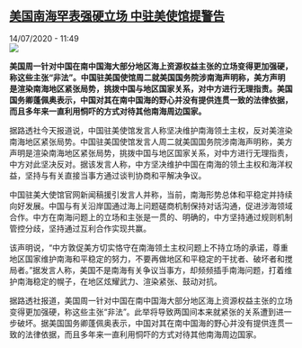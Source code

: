 <!--1594727713000-->
[美国南海罕表强硬立场 中驻美使馆提警告](http://www.rfi.fr//cn/%E4%B8%AD%E5%9B%BD/20200714-%E9%92%88%E5%AF%B9%E7%BE%8E%E5%9B%BD%E5%8D%97%E6%B5%B7%E7%BD%95%E8%A7%81%E5%BC%BA%E7%A1%AC%E7%AB%8B%E5%9C%BA-%E4%B8%AD%E9%A9%BB%E7%BE%8E%E4%BD%BF%E9%A6%86%E6%8F%90%E8%AD%A6%E5%91%8A)
------

<div>14/07/2020 - 11:49</div><img src="https://s.rfi.fr/media/display/a8e4077e-1668-11ea-ac45-005056a99247/w:310/p:16x9/nht.jpg"><p><strong>美国周一针对中国在南中国海大部分地区海上资源权益主张的立场变得更加强硬，称这些主张“非法”。中国驻美国使馆周二就美国国务院涉南海声明称，美方声明是渲染南海地区紧张局势，挑拨中国与地区国家关系，对中方进行无理指责。美国国务卿蓬佩奥表示，中国对其在南中国海的野心并没有提供连贯一致的法律依据，而且多年来一直利用恫吓的方式对待其他南海周边国家。</strong></p><div class="t-content__body u-clearfix"><div class="m-interstitial"></div><p>据路透社今天报道说，中国驻美使馆发言人称坚决维护南海领土主权，反对美渲染南海地区紧张局势。中国驻美国使馆发言人周二就美国国务院涉南海声明称，美方声明是渲染南海地区紧张局势，挑拨中国与地区国家关系，对中方进行无理指责，中方对此坚决反对。据该发言人称，中方坚决维护中国在南海的领土主权和海洋权益，坚持与有关直接当事方通过谈判协商和平解决争议。</p><p>中国驻美大使馆官网新闻稿援引发言人并称，当前，南海形势总体和平稳定并持续向好发展。中国与有关沿岸国通过海上问题磋商机制保持对话沟通，促进涉海领域合作。中方在南海问题上的立场和主张是一贯的、明确的，中方坚持通过规则机制管控分歧，坚持通过互利合作实现共赢。</p><p>该声明说，“中方敦促美方切实恪守在南海领土主权问题上不持立场的承诺，尊重地区国家维护南海和平稳定的努力，不要再做地区和平稳定的干扰者、破坏者和搅局者。”据发言人称，美国不是南海有关争议当事方，却频频插手南海问题，打着维护南海稳定的幌子，在地区炫耀武力、渲染紧张、鼓动对抗。</p><p>据路透社报道，美国周一针对中国在南中国海大部分地区海上资源权益主张的立场变得更加强硬，称这些主张“非法”。此举将导致两国间本来就紧张的关系遭到进一步破坏。据美国国务卿蓬佩奥表示，中国对其在南中国海的野心并没有提供连贯一致的法律依据，而且多年来一直利用恫吓的方式对待其他南海周边国家。</p><div class="o-self-promo o-self-promo--nl o-self-promo--hidden" data-selfpromo-newsletter></div><div class="o-self-promo o-self-promo--app o-self-promo--hidden" data-selfpromo-app></div></div>
